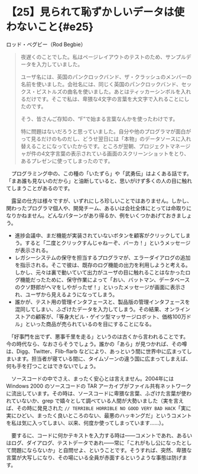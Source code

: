 # 【25】見られて恥ずかしいデータは使わないこと{#e25}

<div class="author">ロッド・ベグビー（Rod Begbie）</div>

> 夜遅くのことでした。私はページレイアウトのテストのため、サンプルデータを入力していました。
>
>ユーザ名には、英国のパンクロックバンド、ザ・クラッシュのメンバーの名前を使いました。会社名には、同じく英国のパンクロックバンド、セックス・ピストルズの曲名を使いました。あとはティッカーシンボルを入れるだけです。そこで私は、卑猥な4文字の言葉を大文字で入れることにしたのです。
>
>そう、皆さんご存知の、“F”で始まる言葉なんかを使ったわけです。
>
>特に問題はないだろうと思っていました。自分や他のプログラマが面白がって見るだけのものだし、どうせ翌日には「本物」のデータソースに入れ替えることになっていたからです。ところが翌朝、プロジェクトマネージャが件の4文字言葉の表示されている画面のスクリーンショットをとり、あるプレゼンに使ってしまったのです。

　プログラミング中の、この種の「いたずら」や「武勇伝」はよくある話です。「まあ誰も見ないのだから」と油断していると、思いがけず多くの人の目に触れてしまうことがあるのです。

　露呈の仕方は様々ですが、いずれにしろ珍しいことではありません。しかし、関わったプログラマ個人や、開発チーム、あるいは会社全体にとっては命取りになりかねません。どんなパターンがあり得るか、例をいくつかあげておきましょう。

* 進捗会議中、まだ機能が実装されていないボタンを顧客がクリックしてしまう。すると「二度とクリックすんじゃねーぞ、バーカ！」というメッセージが表示される。
* レガシーシステムの保守を担当するプログラマが、エラーダイアログの追加を指示される。そこで彼は、既存のログ機能の出力を利用しようと考える。しかし、元々は裏で動いていて出力がユーザの目に触れることはなかったログ機能だったために、保守作業によって「おい、バットマン、データベースのクソ野郎がヘマをしやがったぜ！」といったメッセージが画面に表示され、ユーザから見えるようになってしまう。
* 誰かが、テスト用の管理インタフェースと、製品版の管理インタフェースを混同してしまい、ふざけたデータを入力してしまう。その結果、オンラインストアの顧客が、「等身大ビル・ゲイツ型マッサージロボット、価格100万ドル」といった商品が売られているのを目にすることになる。

　「好事門を出でず、悪事千里を走る」というのは古くから言われることです。今の時代なら、なおさらそうでしょう。誰かの「あら」が見つかれば、その噂は、Digg、Twitter、Flib-flarb などにより、あっという間に世界中に広まってしまいます。担当者が寝ている間に、タイムゾーンの違う国に広まってしまえば、何も手を打つことはできないでしょう。

　ソースコードの中でさえ、まったく安心とは言えません。2004年には Windows 2000 のソースコードの TAR アーカイブがファイル共有ネットワークに流出しています。その時は、ソースコードに卑猥な言葉、ふざけた言葉が使われていないか、grep で嬉々として調べている人間が大勢いました（実を言えば、その時に発見された `// TERRIBLE HORRIBLE NO GOOD VERY BAD HACK`「実に実にひどい、まったく良いところのない、最悪のハッキングだ」というコメントを私は気に入ってしまい、以来、何度か使ってしまっています……）。

　要するに、コードに何かテキストを入力する時は&mdash;&mdash;コメントであれ、あるいはログ、ダイアログ、テストデータであれ&mdash;&mdash;常に「これがもし公になったとして問題にならないか」と自問せよ、ということです。そうすれば、突然、卑猥な言葉が大写しになり、その場にいる全員が赤面するというような事態は防げます。
